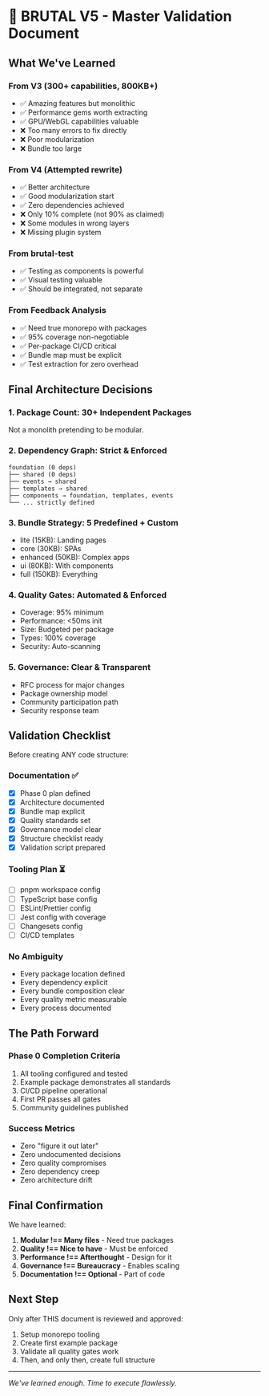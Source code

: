 # 🎯 BRUTAL V5 - Master Validation Document

## What We've Learned

### From V3 (300+ capabilities, 800KB+)
- ✅ Amazing features but monolithic
- ✅ Performance gems worth extracting
- ✅ GPU/WebGL capabilities valuable
- ❌ Too many errors to fix directly
- ❌ Poor modularization
- ❌ Bundle too large

### From V4 (Attempted rewrite)
- ✅ Better architecture
- ✅ Good modularization start
- ✅ Zero dependencies achieved
- ❌ Only 10% complete (not 90% as claimed)
- ❌ Some modules in wrong layers
- ❌ Missing plugin system

### From brutal-test
- ✅ Testing as components is powerful
- ✅ Visual testing valuable
- ✅ Should be integrated, not separate

### From Feedback Analysis
- ✅ Need true monorepo with packages
- ✅ 95% coverage non-negotiable
- ✅ Per-package CI/CD critical
- ✅ Bundle map must be explicit
- ✅ Test extraction for zero overhead

## Final Architecture Decisions

### 1. Package Count: 30+ Independent Packages
Not a monolith pretending to be modular.

### 2. Dependency Graph: Strict & Enforced
```
foundation (0 deps)
├── shared (0 deps)
├── events → shared
├── templates → shared
├── components → foundation, templates, events
└── ... strictly defined
```

### 3. Bundle Strategy: 5 Predefined + Custom
- lite (15KB): Landing pages
- core (30KB): SPAs
- enhanced (50KB): Complex apps
- ui (80KB): With components
- full (150KB): Everything

### 4. Quality Gates: Automated & Enforced
- Coverage: 95% minimum
- Performance: <50ms init
- Size: Budgeted per package
- Types: 100% coverage
- Security: Auto-scanning

### 5. Governance: Clear & Transparent
- RFC process for major changes
- Package ownership model
- Community participation path
- Security response team

## Validation Checklist

Before creating ANY code structure:

### Documentation ✅
- [x] Phase 0 plan defined
- [x] Architecture documented
- [x] Bundle map explicit
- [x] Quality standards set
- [x] Governance model clear
- [x] Structure checklist ready
- [x] Validation script prepared

### Tooling Plan ⏳
- [ ] pnpm workspace config
- [ ] TypeScript base config
- [ ] ESLint/Prettier config
- [ ] Jest config with coverage
- [ ] Changesets config
- [ ] CI/CD templates

### No Ambiguity
- Every package location defined
- Every dependency explicit
- Every bundle composition clear
- Every quality metric measurable
- Every process documented

## The Path Forward

### Phase 0 Completion Criteria
1. All tooling configured and tested
2. Example package demonstrates all standards
3. CI/CD pipeline operational
4. First PR passes all gates
5. Community guidelines published

### Success Metrics
- Zero "figure it out later"
- Zero undocumented decisions
- Zero quality compromises
- Zero dependency creep
- Zero architecture drift

## Final Confirmation

We have learned:
1. **Modular !== Many files** - Need true packages
2. **Quality !== Nice to have** - Must be enforced
3. **Performance !== Afterthought** - Design for it
4. **Governance !== Bureaucracy** - Enables scaling
5. **Documentation !== Optional** - Part of code

## Next Step

Only after THIS document is reviewed and approved:
1. Setup monorepo tooling
2. Create first example package
3. Validate all quality gates work
4. Then, and only then, create full structure

---

*We've learned enough. Time to execute flawlessly.*